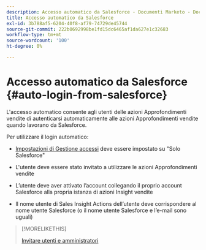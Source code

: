 ```yaml
---
description: Accesso automatico da Salesforce - Documenti Marketo - Documentazione del prodotto
title: Accesso automatico da Salesforce
exl-id: 3b788af5-6204-40f8-af79-74729de45744
source-git-commit: 222b0692998be1fd15dc6465af1da627e1c32683
workflow-type: tm+mt
source-wordcount: '100'
ht-degree: 0%

---
```


# Accesso automatico da Salesforce {#auto-login-from-salesforce}

L&#39;accesso automatico consente agli utenti delle azioni Approfondimenti vendite di autenticarsi automaticamente alle azioni Approfondimenti vendite quando lavorano da Salesforce.

Per utilizzare il login automatico:

* [Impostazioni di Gestione accessi](/help/marketo/product-docs/marketo-sales-insight/actions/crm/salesforce-configuration/login-management-settings.md) deve essere impostato su &quot;Solo Salesforce&quot;

* L&#39;utente deve essere stato invitato a utilizzare le azioni Approfondimenti vendite

* L’utente deve aver attivato l’account collegando il proprio account Salesforce alla propria istanza di azioni Insight vendite

* Il nome utente di Sales Insight Actions dell’utente deve corrispondere al nome utente Salesforce (o il nome utente Salesforce e l’e-mail sono uguali)

>[!MORELIKETHIS]
>
>[Invitare utenti e amministratori](/help/marketo/product-docs/marketo-sales-insight/actions/admin/invite-users-and-admins.md)
